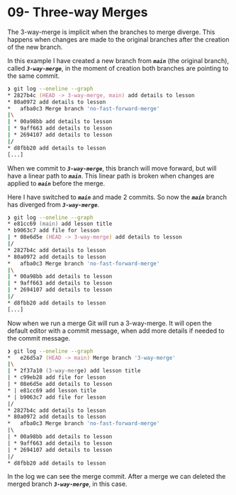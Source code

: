 # 09- Three-way Merges

The 3-way-merge is implicit when the branches to merge diverge. This happens when changes are made to the original branches after the creation of the new branch.

In this example I have created a new branch from ***`main`*** (the original branch), called ***`3-way-merge`***, in the moment of creation both branches are pointing to the same commit.

```zsh
❯ git log --oneline --graph
* 2827b4c (HEAD -> 3-way-merge, main) add details to lesson
* 80a0972 add details to lesson
*   afba0c3 Merge branch 'no-fast-forward-merge'
|\
| * 00a98bb add details to lesson
| * 9aff663 add details to lesson
| * 2694107 add details to lesson
|/
* d8fbb20 add details to lesson
[...]
```

When we commit to ***`3-way-merge`***, this branch will move forward, but will have a linear path to ***`main`***. This linear path is broken when changes are applied to ***`main`*** before the merge.

Here I have switched to ***`main`*** and made 2 commits. So now the ***`main`*** branch has diverged from ***`3-way-merge`***.

```zsh
❯ git log --oneline --graph
* e81cc69 (main) add lesson title
* b9063c7 add file for lesson
| * 08e6d5e (HEAD -> 3-way-merge) add details to lesson
|/
* 2827b4c add details to lesson
* 80a0972 add details to lesson
*   afba0c3 Merge branch 'no-fast-forward-merge'
|\
| * 00a98bb add details to lesson
| * 9aff663 add details to lesson
| * 2694107 add details to lesson
|/
* d8fbb20 add details to lesson
[...]
```

Now when we run a merge Git will run a 3-way-merge. It will open the default editor with a commit message, when add more details if needed to the commit message.

```zsh
❯ git log --oneline --graph
*   e26d5a7 (HEAD -> main) Merge branch '3-way-merge'
|\
| * 2f37a10 (3-way-merge) add lesson title
| * c99eb28 add file for lesson
| * 08e6d5e add details to lesson
* | e81cc69 add lesson title
* | b9063c7 add file for lesson
|/
* 2827b4c add details to lesson
* 80a0972 add details to lesson
*   afba0c3 Merge branch 'no-fast-forward-merge'
|\
| * 00a98bb add details to lesson
| * 9aff663 add details to lesson
| * 2694107 add details to lesson
|/
* d8fbb20 add details to lesson
```

In the log we can see the merge commit. After a merge we can deleted the merged branch ***`3-way-merge`***, in this case.
